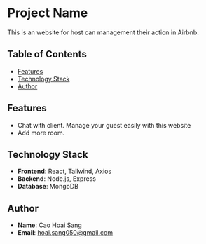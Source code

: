 # Project Name

This is an website for host can management their action in Airbnb.

## Table of Contents

- [Features](#features)
- [Technology Stack](#technology-stack)
- [Author](#author)


## Features

- Chat with client. Manage your guest easily with this website
- Add more room.

## Technology Stack

- **Frontend**: React, Tailwind, Axios
- **Backend**: Node.js, Express
- **Database**: MongoDB


## Author

- **Name**: Cao Hoai Sang
- **Email**: [hoai.sang050@gmail.com](mailto:hoai.sang050@gmail.com)

